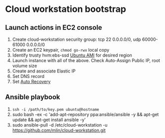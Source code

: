 # Cloud workstation bootstrap

## Launch actions in EC2 console

1. Create cloud-workstation security group: tcp 22 0.0.0.0/0, udp 60000-61000 0.0.0.0/0
1. Create an EC2 keypair, `chmod go-rwx` local copy
1. Identify trusty hvm:ebs-ssd [Ubuntu AMI](http://cloud-images.ubuntu.com/locator/ec2/) for desired region
1. Launch instance with all of the above. Check Auto-Assign Public IP, root volume size
1. Create and associate Elastic IP
1. Set DNS record
1. Set [Auto Recovery](https://aws.amazon.com/blogs/aws/new-auto-recovery-for-amazon-ec2/)

## Ansible playbook

1. `ssh -i /path/to/key.pem ubuntu@hostname`
2. sudo bash -ex -c 'add-apt-repository ppa:ansible/ansible -y && apt-get update && apt-get install ansible -y'
3. sudo ansible-pull -d /etc/cloud-workstation -u https://github.com/mlin/cloud-workstation.git
